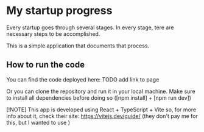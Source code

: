 # My startup progress

Every startup goes through several stages. In every stage, tere are necessary steps to be accomplished.

This is a simple application that documents that process.

## How to run the code

You can find the code deployed here: TODO add link to page

Or you can clone the repository and run it in your local machine. Make sure to install all dependencies before doing so ([npm install] + [npm run dev])

[!NOTE]
This app is developed using React + TypeScript + Vite so, for more info about it, check their site: https://vitejs.dev/guide/ (they don't pay me for this, but I wanted to use )
